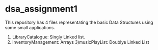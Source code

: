 # dsa_assignment1

This repository has 4 files representating the basic Data Structures using some small applications.

1. LibraryCatalogue: Singly Linked list.
2. inventoryManagement: Arrays
   3)musicPlayList: Doublye Linked List
